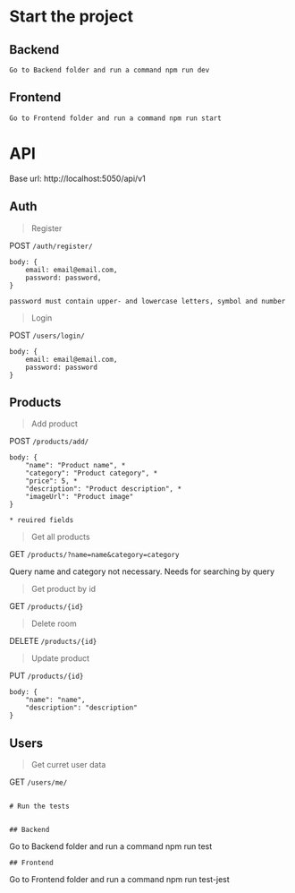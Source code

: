 # Start the project


## Backend

```
Go to Backend folder and run a command npm run dev
```
## Frontend

```
Go to Frontend folder and run a command npm run start
```

# API

Base url: http://localhost:5050/api/v1


## Auth


> Register

POST `/auth/register/`
```
body: {
    email: email@email.com,
    password: password,
}

password must contain upper- and lowercase letters, symbol and number
```
> Login

POST `/users/login/`
```
body: {
    email: email@email.com,
    password: password
}
```

## Products


> Add product 

POST `/products/add/`

```
body: {
    "name": "Product name", *
    "category": "Product category", *
    "price": 5, * 
    "description": "Product description", *
    "imageUrl": "Product image"
}

* reuired fields
```

> Get all products

GET `/products/?name=name&category=category`

Query name and category not necessary. Needs for searching by query

> Get product by id

GET `/products/{id}`

> Delete room 

DELETE `/products/{id}`

> Update product 

PUT `/products/{id}`

```
body: {
    "name": "name",
    "description": "description"
}
```

## Users


> Get curret user data

GET `/users/me/`
```

# Run the tests


## Backend

```
Go to Backend folder and run a command npm run test
```
## Frontend

```
Go to Frontend folder and run a command npm run test-jest
```
